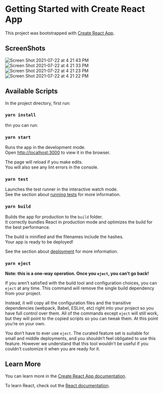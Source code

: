 # Getting Started with Create React App

This project was bootstrapped with [Create React App](https://github.com/facebook/create-react-app).

## ScreenShots

![Screen Shot 2021-07-22 at 4 21 43 PM](https://user-images.githubusercontent.com/58891556/126628511-d5bf4ae0-9f9d-42e1-bc7e-fd9e3c734580.png)
![Screen Shot 2021-07-22 at 4 21 33 PM](https://user-images.githubusercontent.com/58891556/126628522-bcf2b953-f7c2-4d0d-bfe1-cc031f76ab0f.png)
![Screen Shot 2021-07-22 at 4 21 23 PM](https://user-images.githubusercontent.com/58891556/126628527-7d267f0a-d13a-4708-a57f-e2e1054cf11c.png)
![Screen Shot 2021-07-22 at 4 21 22 PM](https://user-images.githubusercontent.com/58891556/126628529-e746f077-be07-4607-940b-f79b88e892e1.png)



## Available Scripts

In the project directory, first run:

### `yarn install`

thn you can run:

### `yarn start`

Runs the app in the development mode.\
Open [http://localhost:3000](http://localhost:3000) to view it in the browser.

The page will reload if you make edits.\
You will also see any lint errors in the console.

### `yarn test`

Launches the test runner in the interactive watch mode.\
See the section about [running tests](https://facebook.github.io/create-react-app/docs/running-tests) for more information.

### `yarn build`

Builds the app for production to the `build` folder.\
It correctly bundles React in production mode and optimizes the build for the best performance.

The build is minified and the filenames include the hashes.\
Your app is ready to be deployed!

See the section about [deployment](https://facebook.github.io/create-react-app/docs/deployment) for more information.

### `yarn eject`

**Note: this is a one-way operation. Once you `eject`, you can’t go back!**

If you aren’t satisfied with the build tool and configuration choices, you can `eject` at any time. This command will remove the single build dependency from your project.

Instead, it will copy all the configuration files and the transitive dependencies (webpack, Babel, ESLint, etc) right into your project so you have full control over them. All of the commands except `eject` will still work, but they will point to the copied scripts so you can tweak them. At this point you’re on your own.

You don’t have to ever use `eject`. The curated feature set is suitable for small and middle deployments, and you shouldn’t feel obligated to use this feature. However we understand that this tool wouldn’t be useful if you couldn’t customize it when you are ready for it.

## Learn More

You can learn more in the [Create React App documentation](https://facebook.github.io/create-react-app/docs/getting-started).

To learn React, check out the [React documentation](https://reactjs.org/).
